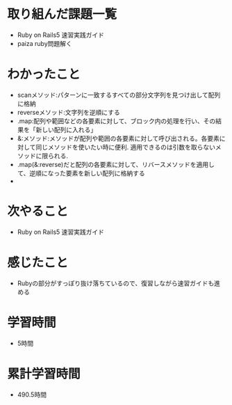 # 取り組んだ課題一覧
- Ruby on Rails5 速習実践ガイド
- paiza ruby問題解く

# わかったこと
- scanメソッド:パターンに一致するすべての部分文字列を見つけ出して配列に格納
- reverseメソッド:文字列を逆順にする
- .map:配列や範囲などの各要素に対して、ブロック内の処理を行い、その結果を「新しい配列に入れる」
- &:メソッド:メソッドが配列や範囲の各要素に対して呼び出される。各要素に対して同じメソッドを使いたい時に便利. 適用できるのは引数を取らないメソッドに限られる.
- .map(&:reverse)だと配列の各要素に対して、リバースメソッドを適用して、逆順になった要素を新しい配列に格納する
- 

# 次やること
- Ruby on Rails5 速習実践ガイド

# 感じたこと
- Rubyの部分がすっぽり抜け落ちているので、復習しながら速習ガイドも進める

# 学習時間
- 5時間

# 累計学習時間
- 490.5時間
